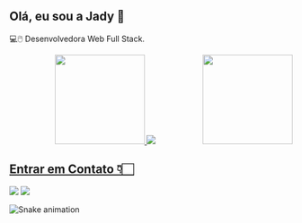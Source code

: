 ## Olá, eu sou a Jady 🤍

💻🖱️ Desenvolvedora Web Full Stack.

 

<div align="center">
  <a href="https://github.com/JadyLinnit">
  <img height="160em" src="https://github-readme-stats.vercel.app/api?username=JadyLinnit&show_icons=true&theme=panda&include_all_commits=true&count_private=true"/>
  <img align="160em" src="https://github-readme-stats.vercel.app/api/top-langs/?username=JadyLinnit&layout=compact&langs_count=7&theme=panda"/>
  <img src="https://user-images.githubusercontent.com/90793903/165120197-e7ff87b6-c9b9-458c-bc8b-91edc4506e55.gif" align="right" width="160" height="160"></img>
</div>

 ## Entrar em Contato 👇🏻



  <a href = "mailto:linnitjady@gmail.com"><img src="https://img.shields.io/badge/-Gmail-%23333?style=for-the-badge&logo=gmail&logoColor=white" target="_blank"></a>
  <a href="https://www.linkedin.com/in/jady-linnit-a276ab209/" target="_blank"><img src="https://img.shields.io/badge/-LinkedIn-%230077B5?style=for-the-badge&logo=linkedin&logoColor=white" target="_blank"></a> 
  




 ![Snake animation](https://github.com/JadyLinnit/JadyLinnit/blob/output/github-contribution-grid-snake.svg)


 
</div>
